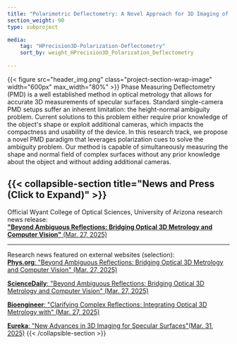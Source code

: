 ```yaml
---
title: "Polarimetric Deflectometry: A Novel Approach for 3D Imaging of Specular Surfaces"
section_weight: 90
type: subproject

media:
    tag: "HPrecision3D-Polarization-Deflectometry"
    sort_by: weight_HPrecision3D_Polarization_Deflectometry
    
---
```

{{< figure src="header_img.png" class="project-section-wrap-image" width="600px" max_width="80%" >}}
Phase Measuring Deflectometry (PMD) is a well established method in optical metrology that allows for accurate 3D measurements of specular surfaces. Standard single-camera PMD setups suffer an inherent limitation: the height-normal ambiguity problem. Current solutions to this problem either require prior knowledge of the object's shape or exploit additional cameras, which impacts the compactness and usability of the device. In this research track, we propose a novel PMD paradigm that leverages polarization cues to solve the ambiguity problem. Our method is capable of simultaneously measuring the shape and normal field of complex surfaces without any prior knowledge about the object and without adding additional cameras. 

{{< collapsible-section title="News and Press (Click to Expand)" >}}
--------  
Official Wyant College of Optical Sciences, University of Arizona research news release:   
[**"Beyond Ambiguous Reflections: Bridging Optical 3D Metrology and Computer Vision"**  (Mar. 27, 2025)](https://www.optics.arizona.edu/news/beyond-ambiguous-reflections-bridging-optical-3d-metrology-and-computer-vision)


--------  
Research news featured on external websites (selection):  
[**Phys.org**: "Beyond Ambiguous Reflections: Bridging Optical 3D Metrology and Computer Vision" (Mar. 27, 2025)](https://phys.org/news/2025-03-ambiguous-bridging-optical-3d-metrology.html)  

[**ScienceDaily**: "Beyond Ambiguous Reflections: Bridging Optical 3D Metrology and Computer Vision" (Mar. 27, 2025)](https://www.sciencedaily.com/releases/2025/03/250327141553.htm)

[**Bioengineer**: "Clarifying Complex Reflections: Integrating Optical 3D Metrology with" (Mar. 27, 2025)](https://bioengineer.org/clarifying-complex-reflections-integrating-optical-3d-metrology-with-computer-vision/)

[**Eureka**: "New Advances in 3D Imaging for Specular Surfaces"(Mar. 31, 2025)](https://www.eurekamagazine.co.uk/content/news/new-advances-in-3d-imaging-for-specular-surfaces)
{{< /collapsible-section >}}  